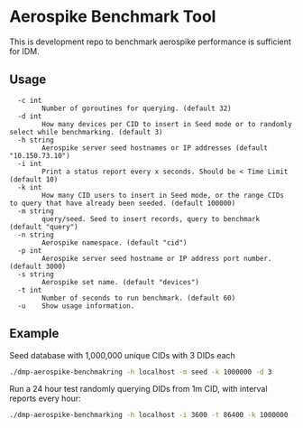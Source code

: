 # Aerospike Benchmark Tool
This is development repo to benchmark aerospike performance is sufficient for IDM.

## Usage
```
  -c int
        Number of goroutines for querying. (default 32)
  -d int
        How many devices per CID to insert in Seed mode or to randomly select while benchmarking. (default 3)
  -h string
        Aerospike server seed hostnames or IP addresses (default "10.150.73.10")
  -i int
        Print a status report every x seconds. Should be < Time Limit (default 10)
  -k int
        How many CID users to insert in Seed mode, or the range CIDs to query that have already been seeded. (default 100000)
  -m string
        query/seed. Seed to insert records, query to benchmark (default "query")
  -n string
        Aerospike namespace. (default "cid")
  -p int
        Aerospike server seed hostname or IP address port number. (default 3000)
  -s string
        Aerospike set name. (default "devices")
  -t int
        Number of seconds to run benchmark. (default 60)
  -u    Show usage information.
```
  
## Example
Seed database with 1,000,000 unique CIDs with 3 DIDs each
```bash
./dmp-aerospike-benchmakring -h localhost -m seed -k 1000000 -d 3
```

Run a 24 hour test randomly querying DIDs from 1m CID, with interval reports every hour:
```bash
./dmp-aerospike-benchmarking -h localhost -i 3600 -t 86400 -k 1000000 -d 3
```
